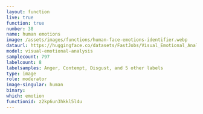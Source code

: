 ```yaml
---
layout: function
live: true
function: true
number: 38
name: human emotions
image: /assets/images/functions/human-face-emotions-identifier.webp
dataurl: https://huggingface.co/datasets/FastJobs/Visual_Emotional_Analysis
model: visual-emotional-analysis
samplecount: 797
labelcount: 8
labelsamples: Anger, Contempt, Disgust, and 5 other labels
type: image
role: moderator
image-singular: human
binary: 
which: emotion
functionid: z2kp6un3hkkl5l4u
---
```

